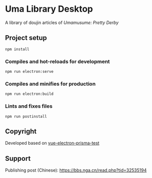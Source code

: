 # Uma Library Desktop

A library of doujin articles of _Umamusume: Pretty Derby_

## Project setup
```
npm install
```

### Compiles and hot-reloads for development
```
npm run electron:serve
```

### Compiles and minifies for production
```
npm run electron:build
```

### Lints and fixes files
```
npm run postinstall
```

## Copyright

Developed based on [vue-electron-prisma-test](https://github.com/clementvp/vue-electron-prisma-test)

## Support

Publishing post (Chinese): https://bbs.nga.cn/read.php?tid=32535194
